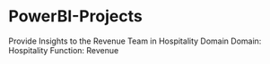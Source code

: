 # PowerBI-Projects
Provide Insights to the Revenue Team in Hospitality Domain
Domain:  Hospitality       Function: Revenue